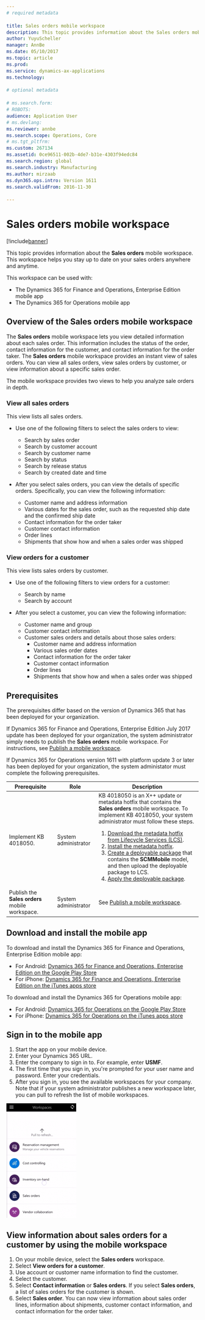 ```yaml
---
# required metadata

title: Sales orders mobile workspace
description: This topic provides information about the Sales orders mobile workspace. This workspace helps you stay up to date on your sales orders anywhere and anytime. 
author: YuyuScheller
manager: AnnBe
ms.date: 05/10/2017
ms.topic: article
ms.prod: 
ms.service: dynamics-ax-applications
ms.technology: 

# optional metadata

# ms.search.form: 
# ROBOTS: 
audience: Application User
# ms.devlang: 
ms.reviewer: annbe
ms.search.scope: Operations, Core
# ms.tgt_pltfrm: 
ms.custom: 267134
ms.assetid: 0ce96511-002b-4de7-b31e-4303f94edc84
ms.search.region: global
ms.search.industry: Manufacturing
ms.author: mirzaab
ms.dyn365.ops.intro: Version 1611
ms.search.validFrom: 2016-11-30

---
```


# Sales orders mobile workspace

[!include[banner](../includes/banner.md)]


This topic provides information about the **Sales orders** mobile workspace. This workspace helps you stay up to date on your sales orders anywhere and anytime. 

This workspace can be used with:
- The Dynamics 365 for Finance and Operations, Enterprise Edition mobile app
- The Dynamics 365 for Operations mobile app

Overview of the Sales orders mobile workspace
---------------------------------------------

The **Sales orders** mobile workspace lets you view detailed information about each sales order. This information includes the status of the order, contact information for the customer, and contact information for the order taker. The **Sales orders** mobile workspace provides an instant view of sales orders. You can view all sales orders, view sales orders by customer, or view information about a specific sales order. 

The mobile workspace provides two views to help you analyze sale orders in depth.

### View all sales orders

This view lists all sales orders.

-   Use one of the following filters to select the sales orders to view:
    -   Search by sales order
    -   Search by customer account
    -   Search by customer name
    -   Search by status
    -   Search by release status
    -   Search by created date and time
    
-   After you select sales orders, you can view the details of specific orders. Specifically, you can view the following information:
    -   Customer name and address information
    -   Various dates for the sales order, such as the requested ship date and the confirmed ship date
    -   Contact information for the order taker
    -   Customer contact information
    -   Order lines
    -   Shipments that show how and when a sales order was shipped

### View orders for a customer

This view lists sales orders by customer.

-   Use one of the following filters to view orders for a customer:
    -   Search by name
    -   Search by account

-   After you select a customer, you can view the following information:
    -   Customer name and group
    -   Customer contact information
    -   Customer sales orders and details about those sales orders:
        -   Customer name and address information
        -   Various sales order dates
        -   Contact information for the order taker
        -   Customer contact information
        -   Order lines
        -   Shipments that show how and when a sales order was shipped

## Prerequisites
The prerequisites differ based on the version of Dynamics 365 that has been deployed for your organization.

If Dynamics 365 for Finance and Operations, Enterprise Edition July 2017 update has been deployed for your organization, the system administrator simply needs to publish the **Sales orders** mobile workspace. For instructions, see [Publish a mobile workspace](/dynamics365/operations/dev-itpro/mobile-apps/publish-mobile-workspace).

If Dynamics 365 for Operations version 1611 with platform update 3 or later has been deployed for your organization, the system administator must complete the following prerequisites. 

<table>

<thead>
<tr class="header">
<th>Prerequisite</th>
<th>Role</th>
<th>Description</th>
</tr>
</thead>
<tbody>

<tr class="odd">
<td>Implement KB 4018050.</td>
<td>System administrator</td>
<td>KB 4018050 is an X++ update or metadata hotfix that contains the <strong>Sales orders</strong> mobile workspace. To implement KB 4018050, your system administrator must follow these steps.
<ol>
<li><a href="/dynamics365/operations/dev-itpro/migration-upgrade/download-hotfix-lcs">Download the metadata hotfix from Lifecycle Services (LCS)</a>.</li>
<li><a href="/dynamics365/operations/dev-itpro/migration-upgrade/install-metadata-hotfix-package">Install the metadata hotfix</a>.</li>
<li><a href="/dynamics365/operations/dev-itpro/deployment/create-apply-deployable-package">Create a deployable package</a> that contains the <strong>SCMMobile</strong> model, and then upload the deployable package to LCS.</li>
<li><a href="/dynamics365/operations/dev-itpro/deployment/apply-deployable-package-system">Apply the deployable package</a>.</li>
</ol></td>
</tr>
<tr class="even">
<td>Publish the <strong>Sales orders</strong> mobile workspace.</td>
<td>System administrator</td>
<td>See <a href="/dynamics365/operations/dev-itpro/mobile-apps/publish-mobile-workspace">Publish a mobile workspace</a>.</td>
</tr>
</tbody>
</table>

## Download and install the mobile app
To download and install the Dynamics 365 for Finance and Operations, Enterprise Edition mobile app:

-   For Android: [Dynamics 365 for Finance and Operations, Enterprise Edition on the Google Play Store](https://go.microsoft.com/fwlink/?linkid=850662)
-   For iPhone: [Dynamics 365 for Finance and Operations, Enterprise Edition on the iTunes apps store](https://go.microsoft.com/fwlink/?linkid=850663)

To download and install the Dynamics 365 for Operations mobile app:

-   For Android: [Dynamics 365 for Operations on the Google Play Store](https://play.google.com/store/apps/details?id=com.microsoft.dynamics365.operations.mobile)
-   For iPhone: [Dynamics 365 for Operations on the iTunes apps store](https://itunes.apple.com/us/app/dynamics-365-for-operations/id1180836730?mt=8)


## Sign in to the mobile app
1.  Start the app on your mobile device.
2.  Enter your Dynamics 365 URL.
3.  Enter the company to sign in to. For example, enter **USMF**.
4.  The first time that you sign in, you're prompted for your user name and password. Enter your credentials.
5.  After you sign in, you see the available workspaces for your company. Note that if your system administrator publishes a new workspace later, you can pull to refresh the list of mobile workspaces.

[![Pull to refresh](./media/pull-to-refresh-list-of-workspaces-183x300.png)](./media/pull-to-refresh-list-of-workspaces.png)

## View information about sales orders for a customer by using the mobile workspace
1.  On your mobile device, select the **Sales orders** workspace.
2.  Select **View orders for a customer**.
3.  Use account or customer name information to find the customer.
4.  Select the customer.
5.  Select **Contact information** or **Sales orders**. If you select **Sales orders**, a list of sales orders for the customer is shown.
6.  Select **Sales order**. You can now view information about sales order lines, information about shipments, customer contact information, and contact information for the order taker.




